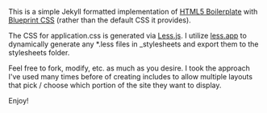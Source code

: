 This is a simple Jekyll formatted implementation of [HTML5 Boilerplate](http://html5boilerplate.com) with [Blueprint CSS](http://blueprintcss.org) (rather than the default CSS it provides).

The CSS for application.css is generated via [Less.js](http://github.com/cloudhead/less.js).  I utilize [less.app](http://incident57.com/less/) to dynamically generate any *.less files in _stylesheets and export them to the stylesheets folder.

Feel free to fork, modify, etc. as much as you desire.  I took the approach I've used many times before of creating includes to allow multiple layouts that pick / choose which portion of the site they want to display.

Enjoy!
